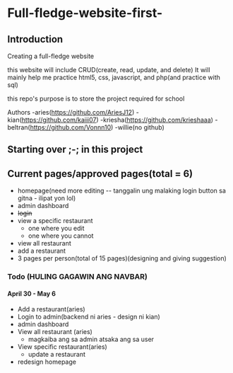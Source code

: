 # Full-fledge-website-first-

## Introduction

Creating a full-fledge website

this website will include CRUD(create, read, update, and delete)
It will mainly help me practice html5, css, javascript, and php(and practice with sql)

this repo's purpose is to store the project required for school

Authors
-aries(https://github.com/AriesJ12)
-kian(https://github.com/kaiii07)
-kriesha(https://github.com/krieshaaa)
-beltran(https://github.com/Vonnn10)
-willie(no github)

## Starting over ;-; in this project
## Current pages/approved pages(total = 6)
- homepage(need more editing -- tanggalin ung malaking login button sa gitna - ilipat yon lol)
- admin dashboard
- ~~login~~
- view a specific restaurant
    - one where you edit
    - one where you cannot
- view all restaurant
- add a restaurant
- 3 pages per person(total of 15 pages)(designing and giving suggestion)



### Todo (HULING GAGAWIN ANG NAVBAR)
#### April 30 - May 6
- Add a restaurant(aries)
- Login to admin(backend ni aries - design ni kian)
- admin dashboard
- View all restaurant (aries)
    - magkaiba ang sa admin atsaka ang sa user
- View specific restaurant(aries)
    - update a restaurant
- redesign homepage

